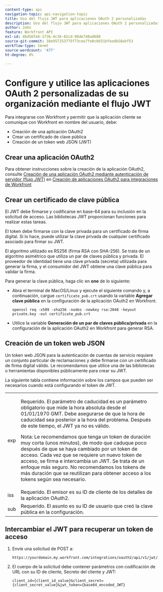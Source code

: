 ```yaml
---
content-type: api
navigation-topic: api-navigation-topic
title: Uso del flujo JWT para aplicaciones OAuth 2 personalizadas
description: Uso del flujo JWT para aplicaciones OAuth 2 personalizadas
author: John
feature: Workfront API
exl-id: 4bd56fe6-1f36-4c36-82cd-96de748ad680
source-git-commit: 38e957253775f73cee7fe0c0d31bfeedb58ebf53
workflow-type: tm+mt
source-wordcount: '477'
ht-degree: 0%

---
```


# Configure y utilice las aplicaciones OAuth 2 personalizadas de su organización mediante el flujo JWT

Para integrarse con Workfront y permitir que la aplicación cliente se comunique con Workfront en nombre del usuario, debe:

* Creación de una aplicación OAuth2
* Crear un certificado de clave pública
* Creación de un token web JSON (JWT)

## Crear una aplicación OAuth2

Para obtener instrucciones sobre la creación de la aplicación OAuth2, consulte [Creación de una aplicación OAuth2 mediante autenticación de servidor (flujo JWT)](../../administration-and-setup/configure-integrations/create-oauth-application.md#create2) en [Creación de aplicaciones OAuth2 para integraciones de Workfront](../../administration-and-setup/configure-integrations/create-oauth-application.md)

## Crear un certificado de clave pública

El JWT debe firmarse y codificarse en base-64 para su inclusión en la solicitud de acceso. Las bibliotecas JWT proporcionan funciones para realizar estas tareas.

El token debe firmarse con la clave privada para un certificado de firma digital. Si lo hace, puede utilizar la clave privada de cualquier certificado asociado para firmar su JWT.

El algoritmo utilizado es RS256 (firma RSA con SHA-256). Se trata de un algoritmo asimétrico que utiliza un par de claves pública y privada. El proveedor de identidad tiene una clave privada (secreta) utilizada para generar la firma, y el consumidor del JWT obtiene una clave pública para validar la firma.

Para generar la clave pública, haga clic en **one** de lo siguiente:

* Abra el terminal de MacOS/Linux y ejecute el siguiente comando y, a continuación, cargue `certificate_pub.crt` usando la variable **Agregar clave pública** en la configuración de la aplicación OAuth2 en Workfront.

   <!-- [Copy](javascript:void(0);) -->
   <pre><code>openssl req -x509 -sha256 -nodes -newkey rsa:2048 -keyout private.key -out certificate_pub.crt</code></pre>

* Utilice la variable **Generación de un par de claves pública/privada** en la configuración de la aplicación OAuth2 en Workfront para generar RSA.

## Creación de un token web JSON

Un token web JSON para la autenticación de cuentas de servicio requiere un conjunto particular de reclamaciones y debe firmarse con un certificado de firma digital válido. Le recomendamos que utilice una de las bibliotecas o herramientas disponibles públicamente para crear su JWT.

La siguiente tabla contiene información sobre los campos que pueden ser necesarios cuando está configurando el token de JWT.

<table style="table-layout:auto"> 
 <col> 
 <col> 
 <tbody> 
  <tr> 
   <td role="rowheader">exp</td> 
   <td> <p>Requerido. El parámetro de caducidad es un parámetro obligatorio que mide la hora absoluta desde el 01/01/1970 GMT. Debe asegurarse de que la hora de caducidad sea posterior a la hora del problema. Después de este tiempo, el JWT ya no es válido. </p> <p>Nota: Le recomendamos que tenga un token de duración muy corta (unos minutos), de modo que caduque poco después de que se haya cambiado por un token de acceso. Cada vez que se requiere un nuevo token de acceso, se firma e intercambia un JWT. Se trata de un enfoque más seguro. No recomendamos los tokens de más duración que se reutilizan para obtener acceso a los tokens según sea necesario.</p> </td> 
  </tr> 
  <tr> 
   <td role="rowheader">iss</td> 
   <td>Requerido. El emisor es su ID de cliente de los detalles de la aplicación OAuth2.</td> 
  </tr> 
  <tr> 
   <td role="rowheader">sub</td> 
   <td>Requerido. El asunto es su ID de usuario que creó la clave pública en la configuración.</td> 
  </tr> 
 </tbody> 
</table>

## Intercambiar el JWT para recuperar un token de acceso

1. Envíe una solicitud de POST a:

   <!-- [Copy](javascript:void(0);) -->
   <pre><code>https://yourdomain.my.workfront.com/integrations/oauth2/api/v1/jwt/exchange</code></pre>

1. El cuerpo de la solicitud debe contener parámetros con codificación de URL con su ID de cliente, Secreto del cliente y JWT:

   <!-- [Copy](javascript:void(0);) -->
   <pre><code>client_id={client_id_value}&client_secret={client_secret_value}&jwt_token={base64_encoded_JWT}</code></pre>

 
